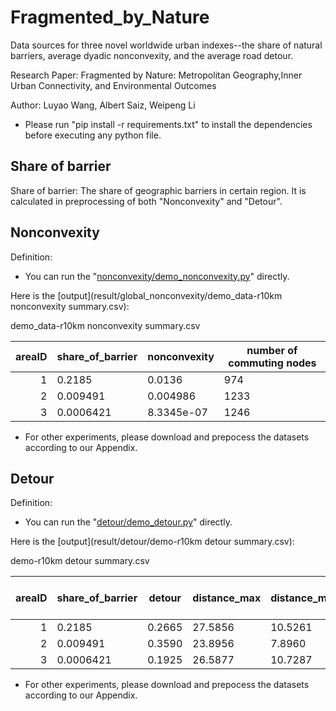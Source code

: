 # Fragmented_by_Nature
Data sources for three novel worldwide urban indexes--the share of natural barriers, average dyadic nonconvexity, and the average road detour.

Research Paper: Fragmented by Nature: Metropolitan Geography,Inner Urban Connectivity, and Environmental Outcomes

Author: Luyao Wang, Albert Saiz, Weipeng Li

* Please run "pip install -r requirements.txt" to install the dependencies before executing any python file.

## Share of barrier
Share of barrier: The share of geographic barriers in certain region. It is calculated in preprocessing of both "Nonconvexity" and "Detour".

## Nonconvexity
Definition: 

* You can run the "[nonconvexity/demo_nonconvexity.py](nonconvexity/demo_nonconvexity.py)" directly. 

Here is the [output](result/global_nonconvexity/demo_data-r10km nonconvexity summary.csv):

<summary>demo_data-r10km nonconvexity summary.csv</summary>

| areaID | share_of_barrier | nonconvexity | number of commuting nodes |
|-------:|------------------|--------------|---------------------------|
|       1| 0.2185 | 0.0136 | 974     		|
|       2| 0.009491| 0.004986| 1233           	|
|       3| 0.0006421 | 8.3345e-07 | 1246       	|

* For other experiments, please download and prepocess the datasets according to our Appendix.

## Detour
Definition: 

* You can run the "[detour/demo_detour.py](detour/demo_detour.py)" directly.

Here is the [output](result/detour/demo-r10km detour summary.csv):

<summary>demo-r10km detour summary.csv</summary>

| areaID | share_of_barrier | detour | distance_max | distance_mean | distance_std | number of commuting nodes | number of road nodes |
|-----:|---------|-----------|-----------|-----------|-----------|-----------|-----------|
|     1| 0.2185 | 0.2665 | 27.5856 | 10.5261 | 5.0514 | 948 | 31498 |
|     2| 0.009491 | 0.3590 | 23.8956 | 7.8960 | 3.9693 | 313 | 6301 |
|     3| 0.0006421 | 0.1925 | 26.5877 | 10.7287 | 5.0226 | 1224 | 68350 |

* For other experiments, please download and prepocess the datasets according to our Appendix.